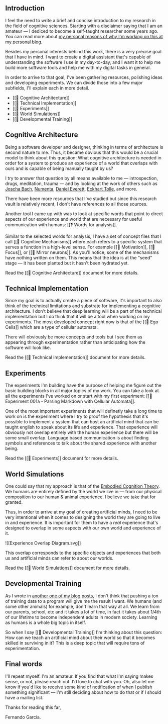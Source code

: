 ## Introduction

I feel the need to write a brief and concise introduction to my research in the field of cognitive sciences. Starting with a disclaimer saying that I am an amateur — I dediced to become a self-taught researcher some years ago. You can read more about [my personal reasons of why I'm working on this at my personal blog](https://fernando.works/journal/why-i-want-to-build-artificial-minds/).

Besides my personal interests behind this work, there is a very precise goal that I have in mind. I want to create a digital assistant that's capable of understanding the software I use in my day-to-day, and I want it to help me build more software tools and help me with my digital tasks in general.

In order to arrive to that goal, I've been gathering resources, polishing ideas and developing experiments. We can divide those into a few major subfields, I'll explain each in more detail.

* [[📝 Cognitive Architecture]]
* [[📝 Technical Implementation]]
* [[📝 Experiments]]
* [[📝 World Simulations]]
* [[📝 Developmental Training]]

## Cognitive Architecture

Being a software developer and designer, thinking in terms of architecture is second nature to me. Thus, it became obvious that this would be a crucial model to think about this question: What cognitive architecture is needed in order for a system to produce an experience of a world that overlaps with ours and is capable of being manually taught by us?

I try to answer that question by all means available to me — introspection, drugs, meditation, trauma — and by looking at the work of others such as [Joscha Bach](https://bach.ai/), [Numenta](https://numenta.com/), [Daniel Everett](https://en.wikipedia.org/wiki/Daniel_Everett), [Eckhart Tolle](https://en.wikipedia.org/wiki/Eckhart_Tolle), and more.

There have been more resources that I've studied but since this research vault is relatively recent, I don't have references to all those sources.

Another tool I came up with was to look at specific words that point to direct aspects of our experience and world that are necessary for useful communication with humans: [[❓ Words for analysis]].

Similar to the selected words for analysis, I have a set of concept files that I call [[📝 Cognitive Mechanisms]] where each refers to a specific system that serves a function in a high-level sense. For example [[🧩 Motivation]], [[🧩 Focus]], or [[🧩 Mirror neurons]]. As you'll notice, some of the mechanisms have nothing written on them. This means that the idea is at the "seed" stage — it has been planted but it hasn't been hydrated yet.

Read the [[📝 Cognitive Architecture]] document for more details.


## Technical Implementation

Since my goal is to actually create a piece of software, it's important to also think of the technical limitations and substrate for implementing a cognitive architecture. I don't believe that deep learning will be a part of the technical implementation but I do think that it will be a tool when working on my experiments. The most developed concept right now is that of the [[📝 Ego Cells]] which are a type of cellular automata.

There will obviously be more concepts and tools but I see them as appearing through experimentation rather than anticipating how the software will look like.

Read the [[📝 Technical Implementation]] document for more details.


## Experiments

The experiments I'm building have the purpose of helping me figure out the basic building blocks in all major topics of my work. You can take a look at all the experiments I've worked on or start with my first experiment: [[🔬 Experiment 001a - Parsing Markdown with Cellular Automata]].

One of the most important experiments that will definetly take a long time to work on is the experiment where I try to proof the hypothesis that it's possible to implement a system that can host an artificial mind that can be taught english to speak about its life and experience. That experience will obviously not overlap entirely with the human experience but there will be some small overlap. Language based communication is about finding symbols and references to talk about the shared experience with another being.

Read the [[📝 Experiments]] document for more details.


## World Simulations

One could say that my approach is that of the [Embodied Cognition Theory](https://en.wikipedia.org/wiki/Embodied_cognition). We humans are entirely defined by the world we live in — from our physical composition to our human & animal experience. I believe we take that for granted.

Thus, in order to arrive at my goal of creating artificial minds, I need to be very intentional when it comes to designing the world they are going to live in and experience. It is important for them to have a _real_ experience that's designed to overlap in some aspects with our own world and experience of it.

![[Experience Overlap Diagram.svg]]

This overlap corresponds to the specific objects and experiences that both us and artificial minds can refer to about our worlds.

Read the [[📝 World Simulations]] document for more details.


## Developmental Training

As I wrote in [another one of my blog posts](https://fernando.works/journal/the-problem-with-ai/), I don't think that pushing a ton of training data to a program will give me the result I want. We humans (and some other animals) for example, don't learn that way at all. We learn from our parents, school, etc and it takes a lot of time, in fact it takes about 1/4th of our lifetime to become independent adults in modern society. Learning as humans is a whole big topic in itself.

So when I say [[📝 Developmental Training]] I'm thinking about this question: How can we teach an artificial mind about their world so that it becomes skilled in surviving in it? This is a deep topic that will require tons of experimentation.


## Final words

I'll repeat myself. I'm an amateur. If you find that what I'm saying makes sense, or not, please reach out. I'd love to chat with you. Oh, also let me know if you'd like to receive some kind of notification of when I publish something significant — I'm still deciding about how to do that or if I should have a mailing list.

Thanks for reading this far,

Fernando Garcia.